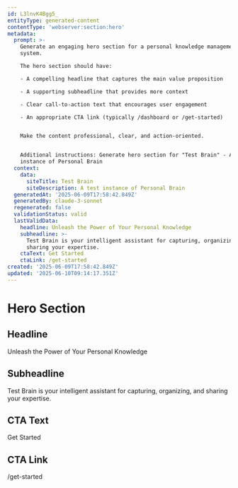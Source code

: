```yaml
---
id: L3lnvK4Bgg5_
entityType: generated-content
contentType: 'webserver:section:hero'
metadata:
  prompt: >-
    Generate an engaging hero section for a personal knowledge management
    system. 

    The hero section should have:

    - A compelling headline that captures the main value proposition

    - A supporting subheadline that provides more context

    - Clear call-to-action text that encourages user engagement

    - An appropriate CTA link (typically /dashboard or /get-started)


    Make the content professional, clear, and action-oriented.


    Additional instructions: Generate hero section for "Test Brain" - A test
    instance of Personal Brain
  context:
    data:
      siteTitle: Test Brain
      siteDescription: A test instance of Personal Brain
  generatedAt: '2025-06-09T17:58:42.849Z'
  generatedBy: claude-3-sonnet
  regenerated: false
  validationStatus: valid
  lastValidData:
    headline: Unleash the Power of Your Personal Knowledge
    subheadline: >-
      Test Brain is your intelligent assistant for capturing, organizing, and
      sharing your expertise.
    ctaText: Get Started
    ctaLink: /get-started
created: '2025-06-09T17:58:42.849Z'
updated: '2025-06-10T09:14:17.351Z'
---
```

# Hero Section

## Headline
Unleash the Power of Your Personal Knowledge

## Subheadline
Test Brain is your intelligent assistant for capturing, organizing, and sharing your expertise.

## CTA Text
Get Started

## CTA Link
/get-started
